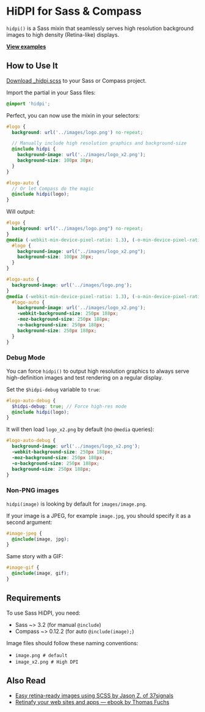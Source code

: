 # HiDPI for Sass & Compass

`hidpi()` is a Sass mixin that seamlessly serves high resolution
background images to high density (Retina-like) displays.

**[View examples](http://www.kaelig.fr/hidpi/examples/ "HiDPI Examples")**

## How to Use It

[Download _hidpi.scss](https://raw.github.com/kaelig/hidpi/master/_hidpi.scss)
to your Sass or Compass project.

Import the partial in your Sass files:

```scss
@import 'hidpi';
```

Perfect, you can now use the mixin in your selectors:

```scss
#logo {
  background: url('../images/logo.png') no-repeat;

  // Manually include high resolution graphics and background-size
  @include hidpi {
    background-image: url('../images/logo_x2.png');
    background-size: 100px 30px;
  }
}

#logo-auto {
  // Or let Compass do the magic
  @include hidpi(logo);
}
```

Will output:

```css
#logo {
  background: url("../images/logo.png") no-repeat;
}
@media (-webkit-min-device-pixel-ratio: 1.3), (-o-min-device-pixel-ratio: 2.6 / 2), (min--moz-device-pixel-ratio: 1.3), (min-device-pixel-ratio: 1.3) {
  #logo {
    background-image: url("../images/logo_x2.png");
    background-size: 100px 30px;
  }
}

#logo-auto {
  background-image: url('../images/logo.png');
}
@media (-webkit-min-device-pixel-ratio: 1.3), (-o-min-device-pixel-ratio: 2.6 / 2), (min--moz-device-pixel-ratio: 1.3), (min-device-pixel-ratio: 1.3) {
  #logo-auto {
    background-image: url('../images/logo_x2.png');
    -webkit-background-size: 250px 188px;
    -moz-background-size: 250px 188px;
    -o-background-size: 250px 188px;
    background-size: 250px 188px;
  }
}
```

### Debug Mode

You can force `hidpi()` to output high resolution graphics to always serve
high-definition images and test rendering on a regular display.

Set the `$hidpi-debug` variable to `true`:

```scss
#logo-auto-debug {
  $hidpi-debug: true; // Force high-res mode
  @include hidpi(logo);
}
```

It will then load `logo_x2.png` by default (no `@media` queries):

```css
#logo-auto-debug {
  background-image: url('../images/logo_x2.png');
  -webkit-background-size: 250px 188px;
  -moz-background-size: 250px 188px;
  -o-background-size: 250px 188px;
  background-size: 250px 188px;
}
```

### Non-PNG images

`hidpi(image)` is looking by default for `images/image.png`.

If your image is a JPEG, for example `image.jpg`, you should specify it as
a second argument:

```scss
#image-jpeg {
  @include(image, jpg);
}
```

Same story with a GIF:

```scss
#image-gif {
  @include(image, gif);
}
```

## Requirements

To use Sass HiDPI, you need:

- Sass ~> 3.2 (for manual `@include`)
- Compass ~> 0.12.2 (for auto `@include(image);`)

Image files should follow these naming conventions:

- `image.png # default`
- `image_x2.png # High DPI`

## Also Read

- [Easy retina-ready images using SCSS by Jason Z. of 37signals](http://37signals.com/svn/posts/3271-easy-retina-ready-images-using-scss)
- [Retinafy your web sites and apps — ebook by Thomas Fuchs](http://retinafy.me/)